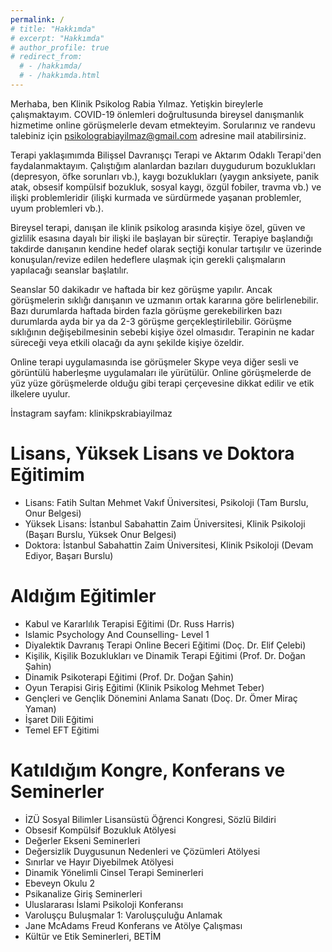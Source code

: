 ```yaml
---
permalink: /
# title: "Hakkımda"
# excerpt: "Hakkımda"
# author_profile: true
# redirect_from: 
  # - /hakkımda/
  # - /hakkımda.html
---
```


Merhaba, ben Klinik Psikolog Rabia Yılmaz. Yetişkin bireylerle çalışmaktayım. COVID-19 önlemleri doğrultusunda bireysel danışmanlık hizmetime online görüşmelerle devam etmekteyim. Sorularınız ve randevu talebiniz için psikolograbiayilmaz@gmail.com adresine mail atabilirsiniz.

Terapi yaklaşımımda Bilişsel Davranışçı Terapi ve Aktarım Odaklı Terapi'den faydalanmaktayım. Çalıştığım alanlardan bazıları duygudurum bozuklukları (depresyon, öfke sorunları vb.), kaygı bozuklukları (yaygın anksiyete, panik atak, obsesif kompülsif bozukluk, sosyal kaygı, özgül fobiler, travma vb.) ve ilişki problemleridir (ilişki kurmada ve sürdürmede yaşanan problemler, uyum problemleri vb.).

Bireysel terapi, danışan ile klinik psikolog arasında kişiye özel, güven ve gizlilik esasına dayalı bir ilişki ile başlayan bir süreçtir. Terapiye başlandığı takdirde danışanın kendine hedef olarak seçtiği konular tartışılır ve üzerinde konuşulan/revize edilen hedeflere ulaşmak için gerekli çalışmaların yapılacağı seanslar başlatılır. 

Seanslar 50 dakikadır ve haftada bir kez görüşme yapılır. Ancak görüşmelerin sıklığı danışanın ve uzmanın ortak kararına göre belirlenebilir. Bazı durumlarda haftada birden fazla görüşme gerekebilirken bazı durumlarda ayda bir ya da 2-3 görüşme gerçekleştirilebilir. Görüşme sıklığının değişebilmesinin sebebi kişiye özel olmasıdır. Terapinin ne kadar süreceği veya etkili olacağı da aynı şekilde kişiye özeldir. 

Online terapi uygulamasında ise görüşmeler Skype veya diğer sesli ve görüntülü haberleşme uygulamaları ile yürütülür. Online görüşmelerde de yüz yüze görüşmelerde olduğu gibi terapi çerçevesine dikkat edilir ve etik ilkelere uyulur. 

İnstagram sayfam: klinikpskrabiayilmaz

Lisans, Yüksek Lisans ve Doktora Eğitimim
======
* Lisans: Fatih Sultan Mehmet Vakıf Üniversitesi, Psikoloji (Tam Burslu, Onur Belgesi)
* Yüksek Lisans: İstanbul Sabahattin Zaim Üniversitesi, Klinik Psikoloji (Başarı Burslu, Yüksek Onur Belgesi)
* Doktora: İstanbul Sabahattin Zaim Üniversitesi, Klinik Psikoloji (Devam Ediyor, Başarı Burslu)

Aldığım Eğitimler
======
* Kabul ve Kararlılık Terapisi Eğitimi (Dr. Russ Harris)
* Islamic Psychology And Counselling- Level 1
* Diyalektik Davranış Terapi Online Beceri Eğitimi (Doç. Dr. Elif Çelebi)
* Kişilik, Kişilik Bozuklukları ve Dinamik Terapi Eğitimi (Prof. Dr. Doğan Şahin)
* Dinamik Psikoterapi Eğitimi (Prof. Dr. Doğan Şahin)
* Oyun Terapisi Giriş Eğitimi (Klinik Psikolog Mehmet Teber)
* Gençleri ve Gençlik Dönemini Anlama Sanatı (Doç. Dr. Ömer Miraç Yaman)
* İşaret Dili Eğitimi 
* Temel EFT Eğitimi


Katıldığım Kongre, Konferans ve Seminerler
======
* İZÜ Sosyal Bilimler Lisansüstü Öğrenci Kongresi, Sözlü Bildiri
* Obsesif Kompülsif Bozukluk Atölyesi
* Değerler Ekseni Seminerleri
* Değersizlik Duygusunun Nedenleri ve Çözümleri Atölyesi 
* Sınırlar ve Hayır Diyebilmek Atölyesi 
* Dinamik Yönelimli Cinsel Terapi Seminerleri
* Ebeveyn Okulu 2
* Psikanalize Giriş Seminerleri
* Uluslararası İslami Psikoloji Konferansı
* Varoluşçu Buluşmalar 1: Varoluşçuluğu Anlamak
* Jane McAdams Freud Konferans ve Atölye Çalışması
* Kültür ve Etik Seminerleri, BETİM
